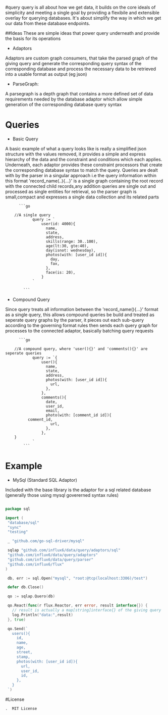 #query
query is all about how we get data, it builds on the core ideals of simplicity and meeting a single goal by providing a flexibile and extensible overlay for querying databases. It's about simplify the way in which we get our data from these database endpoints.

##Ideas
  These are simple ideas that power query underneath and provide the basis for its operations

  - Adaptors

  Adaptors are custom graph consumers, that take the parsed graph of the giving query and generate the corresponding query syntax of the corresponding database and process the necessary data to be retrieved into a usable format as output (eg json)

  - ParseGraph:

  A parsegraph is a depth graph that contains a more defined set of data requirements needed by the database adaptor which allow simple generation of the corresponding database query syntax


# Queries

  - Basic Query

  A basic example of what a query looks like is really a simplified json structure with the values removed, it provides a simple and express hierarchy of the data and the constraint and conditions which each applies. Underneath, each adaptor provides these constraint processors that create the corresponding database syntax to match the query. Queries are dealt with by the parser in a singular approach i.e the query information within this format 'record_name(..){...}'  is a single graph containing the root record with the connected child records,any addition queries are single out and processed as single entities for retrieval, so the parser graph is small,compact and expresses a single data collection and its related parts

	      ```go

        //A single query
				query := `
					user(id: 4000){
					  name,
					  state,
					  address,
					  skills(range: 30..100),
					  age(lt:30, gte:40),
					  day(isnot: wednesday),
					  photos(with: [user_id id]){
					    day,
					    fax,
					  },
					  face(is: 20),
					}
				`

			```

  - Compound Query

  Since query treats all information between the 'record_name(){...}' format as a single query, this allows compound queries be build and treated as seperate query graphs by the parser, it pieces out each sub-query according to the governing format rules then sends each query graph for processes to the connected adaptor, basically batching query requests

	      ```go

        //A compound query, where 'user(){}' and 'comments(){}' are seperate queries
				query := `{
					user(){
					  name,
					  state,
					  address,
					  photos(with: [user_id id]){
					    url,
					  },
					},
					comments(){
					  date,
					  user_id,
					  email,
					  photo(with: [comment_id id]){
              comment_id,
					    url,
					  },
					},
        }
				`
			```

# Example

  - MySql (Standard SQL Adaptor)

   Included with the base library is the adaptor for a sql related database (generally those using mysql govererned syntax rules)

   ```go

   package sql

   import (
   	"database/sql"
   	"sync"
   	"testing"

   	_ "github.com/go-sql-driver/mysql"

   	sqlap "github.com/influx6/data/query/adaptors/sql"
   	"github.com/influx6/data/query/adaptors"
   	"github.com/influx6/data/query/parser"
   	"github.com/influx6/flux"
   )

   	db, err := sql.Open("mysql", "root:@tcp(localhost:3306)/test")

   	defer db.Close()

   	qo := sqlap.Quero(db)

   	qo.React(func(r flux.Reactor, err error, result interface{}) {
   	  // result is actually a map[string]interface{} of the giving query
      log.Println("data:",result)
   	}, true)

   	qo.Send(`
      users(){
        id,
        name,
        age,
        street,
        stamp,
        photos(with: [user_id id]){
          url,
          user_id,
          id,
        },
      }
    `)

   ```
#License

    .  MIT License
